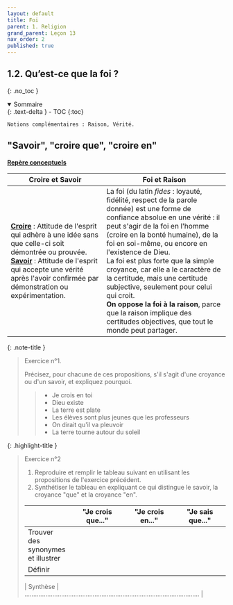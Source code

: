 ```yaml
---
layout: default
title: Foi
parent: 1. Religion
grand_parent: Leçon 13
nav_order: 2
published: true
---
```

## 1.2. Qu’est-ce que la foi ?
{: .no_toc }

<details open markdown="block">
  <summary>
    Sommaire
  </summary>
  {: .text-delta }
- TOC
{:toc}
</details>


```
Notions complémentaires : Raison, Vérité.
```

## "Savoir", "croire que", "croire en"

**<u>Repère conceptuels</u>**

| Croire et Savoir | Foi et Raison   |
| ------------------------ | ------------------------------ |
| **<u>Croire</u>** : Attitude de l'esprit qui adhère à une idée sans que celle-ci soit démontrée ou prouvée.<br />**<u>Savoir</u>** : Attitude de l'esprit qui accepte une vérité après l'avoir confirmée par démonstration ou expérimentation. | La foi (du latin *fides* : loyauté, fidélité, respect de la parole donnée) est une forme de confiance absolue en une vérité : il peut s'agir de la foi en l'homme (croire en la bonté humaine), de la foi en soi-même, ou encore en l'existence de Dieu. <br />La foi est plus forte que la simple croyance, car elle a le caractère de la certitude, mais une certitude subjective, seulement pour celui qui croit. <br />**On oppose la foi à la raison**, parce que la raison implique des certitudes objectives, que tout le monde peut partager. |

{: .note-title }
> Exercice n°1. 
> 
> Précisez, pour chacune de ces propositions, s'il s'agit d'une croyance ou d'un savoir, et expliquez pourquoi.
>> - Je crois en toi
>> - Dieu existe
>> - La terre est plate
>> - Les élèves sont plus jeunes que les professeurs
>> - On dirait qu'il va pleuvoir
>> - La terre tourne autour du soleil


{: .highlight-title }
> Exercice n°2
>
> 1. Reproduire et remplir le tableau suivant en utilisant les propositions de l'exercice précédent.
> 2. Synthétiser le tableau en expliquant ce qui distingue le savoir, la croyance "que" et la croyance "en".
> 
> |                                                | "Je crois que..." | "Je crois en..." | "Je sais que..." |
> | ---------------------------------------------- | ----------------- | ---------------- | ---------------- |
> | Trouver des <br />synonymes <br />et illustrer |                   |                  |                  |
> | Définir                                        |                   |                  |                  |
>  
> | Synthèse    |  ....................................................................................................  |

